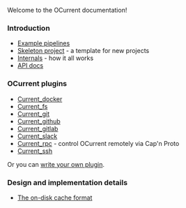 Welcome to the OCurrent documentation!

### Introduction

* [Example pipelines](example_pipelines.md)
* [Skeleton project](https://github.com/ocurrent/ocurrent-skeleton) - a template for new projects
* [Internals](internals.md) - how it all works
* [API docs](https://ocurrent.github.io/ocurrent/index.html)

### OCurrent plugins

* [Current_docker](https://ocurrent.github.io/ocurrent/current_docker/index.html)
* [Current_fs](https://ocurrent.github.io/ocurrent/current/Current_fs/index.html)
* [Current_git](https://ocurrent.github.io/ocurrent/current_git/index.html)
* [Current_github](https://ocurrent.github.io/ocurrent/current_github/index.html)
* [Current_gitlab](https://ocurrent.github.io/ocurrent/current_gitlab/index.html)
* [Current_slack](https://ocurrent.github.io/ocurrent/current_slack/index.html)
* [Current_rpc](https://ocurrent.github.io/ocurrent/current_rpc/index.html) - control OCurrent remotely via Cap'n Proto
* [Current_ssh](https://ocurrent.github.io/ocurrent/current_ssh/index.html)

Or you can [write your own plugin](writing_plugins.md).

### Design and implementation details

* [The on-disk cache format](disk_cache.md)
